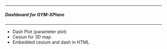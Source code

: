 ---------------------------------------------
##### Dashboard for GYM-XPlane
---------------------------------------------

* Dash Plot (parameter plot)
* Cesiun for 3D map
* Embedded cesium and dash  in HTML
